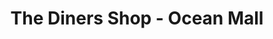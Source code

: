 ---
title: "The Diners Shop - Ocean Mall"
url: /karachi/the-diners-shop-ocean-mall/
shop: clothes
---